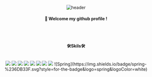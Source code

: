 <div align="center"> 

![header](https://capsule-render.vercel.app/api?type=waving&color=auto&height=300&section=header&text=Welcome&desc=Segyeom's%20GitHub%20Profile&fontColor=ffffff&fontSize=70&animation=fadeIn)

####  :wave: Welcome my github profile !
  
  <br/>
  <br/>

####  🛠️Skils🛠️
  
  <br/>
<img src="https://img.shields.io/badge/javascript-F7DF1E?style=for-the-badge&logo=javascript&logoColor=white">
<img src="https://img.shields.io/badge/typescript-3178C6?style=for-the-badge&logo=typescript&logoColor=white">
<img src="https://img.shields.io/badge/express-000000?style=for-the-badge&logo=express&logoColor=white">
<img src="https://img.shields.io/badge/nestjs-E0234E?style=for-the-badge&logo=nestjs&logoColor=white">
<img src="https://img.shields.io/badge/MySQL-4479A1?style=for-the-badge&logo=MySQL&logoColor=white">
<img src="https://img.shields.io/badge/mongodb-47A248?style=for-the-badge&logo=mongodb&logoColor=white">
<img src="https://img.shields.io/badge/github-181717?style=for-the-badge&logo=github&logoColor=white">
<img src="https://img.shields.io/badge/amazons3-569A31?style=for-the-badge&logo=amazons3&logoColor=white">
![Spring](https://img.shields.io/badge/spring-%236DB33F.svg?style=for-the-badge&logo=spring&logoColor=white)
 
  <br/>
  <br/>
  
  

  
</div>
